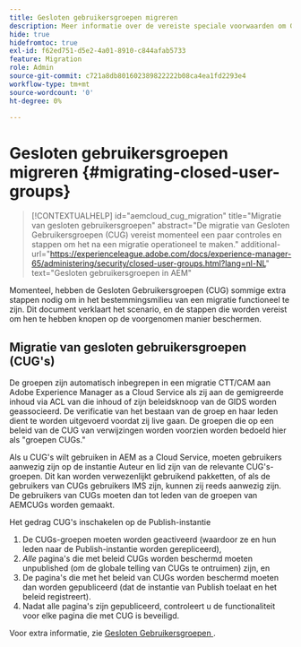 ```yaml
---
title: Gesloten gebruikersgroepen migreren
description: Meer informatie over de vereiste speciale voorwaarden om Gesloten gebruikersgroepen in te schakelen na het migreren van inhoud naar Adobe Experience Manager as a Cloud Service.
hide: true
hidefromtoc: true
exl-id: f62ed751-d5e2-4a01-8910-c844afab5733
feature: Migration
role: Admin
source-git-commit: c721a8db801602389822222b08ca4ea1fd2293e4
workflow-type: tm+mt
source-wordcount: '0'
ht-degree: 0%

---
```



# Gesloten gebruikersgroepen migreren {#migrating-closed-user-groups}

>[!CONTEXTUALHELP]
>id="aemcloud_cug_migration"
>title="Migratie van gesloten gebruikersgroepen"
>abstract="De migratie van Gesloten Gebruikersgroepen (CUG) vereist momenteel een paar controles en stappen om het na een migratie operationeel te maken."
>additional-url="https://experienceleague.adobe.com/docs/experience-manager-65/administering/security/closed-user-groups.html?lang=nl-NL" text="Gesloten gebruikersgroepen in AEM"

Momenteel, hebben de Gesloten Gebruikersgroepen (CUG) sommige extra stappen nodig om in het bestemmingsmilieu van een migratie functioneel te zijn. Dit document verklaart het scenario, en de stappen die worden vereist om hen te hebben knopen op de voorgenomen manier beschermen.

## Migratie van gesloten gebruikersgroepen (CUG&#39;s)

De groepen zijn automatisch inbegrepen in een migratie CTT/CAM aan Adobe Experience Manager as a Cloud Service als zij aan de gemigreerde inhoud via ACL van die inhoud of zijn beleidsknoop van de GIDS worden geassocieerd. De verificatie van het bestaan van de groep en haar leden dient te worden uitgevoerd voordat zij live gaan. De groepen die op een beleid van de CUG van verwijzingen worden voorzien worden bedoeld hier als &quot;groepen CUGs.&quot;

Als u CUG&#39;s wilt gebruiken in AEM as a Cloud Service, moeten gebruikers aanwezig zijn op de instantie Auteur en lid zijn van de relevante CUG&#39;s-groepen.  Dit kan worden verwezenlijkt gebruikend pakketten, of als de gebruikers van CUGs gebruikers IMS zijn, kunnen zij reeds aanwezig zijn.  De gebruikers van CUGs moeten dan tot leden van de groepen van AEMCUGs worden gemaakt.

Het gedrag CUG&#39;s inschakelen op de Publish-instantie
1. De CUGs-groepen moeten worden geactiveerd (waardoor ze en hun leden naar de Publish-instantie worden gerepliceerd),
1. *Alle* pagina&#39;s die met beleid CUGs worden beschermd moeten unpublished (om de globale telling van CUGs te ontruimen) zijn, en
1. De pagina&#39;s die met het beleid van CUGs worden beschermd moeten dan worden gepubliceerd (dat de instantie van Publish toelaat en het beleid registreert).
1. Nadat alle pagina&#39;s zijn gepubliceerd, controleert u de functionaliteit voor elke pagina die met CUG is beveiligd.

Voor extra informatie, zie [ Gesloten Gebruikersgroepen ](https://experienceleague.adobe.com/docs/experience-manager-65/administering/security/closed-user-groups.html?lang=nl-NL).
